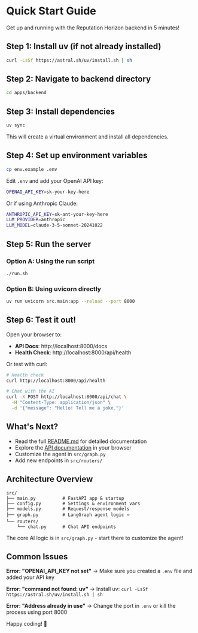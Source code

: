 # Quick Start Guide

Get up and running with the Reputation Horizon backend in 5 minutes!

## Step 1: Install uv (if not already installed)

```bash
curl -LsSf https://astral.sh/uv/install.sh | sh
```

## Step 2: Navigate to backend directory

```bash
cd apps/backend
```

## Step 3: Install dependencies

```bash
uv sync
```

This will create a virtual environment and install all dependencies.

## Step 4: Set up environment variables

```bash
cp env.example .env
```

Edit `.env` and add your OpenAI API key:
```bash
OPENAI_API_KEY=sk-your-key-here
```

Or if using Anthropic Claude:
```bash
ANTHROPIC_API_KEY=sk-ant-your-key-here
LLM_PROVIDER=anthropic
LLM_MODEL=claude-3-5-sonnet-20241022
```

## Step 5: Run the server

### Option A: Using the run script
```bash
./run.sh
```

### Option B: Using uvicorn directly
```bash
uv run uvicorn src.main:app --reload --port 8000
```

## Step 6: Test it out!

Open your browser to:
- **API Docs**: http://localhost:8000/docs
- **Health Check**: http://localhost:8000/api/health

Or test with curl:
```bash
# Health check
curl http://localhost:8000/api/health

# Chat with the AI
curl -X POST http://localhost:8000/api/chat \
  -H "Content-Type: application/json" \
  -d '{"message": "Hello! Tell me a joke."}'
```

## What's Next?

- Read the full [README.md](README.md) for detailed documentation
- Explore the [API documentation](http://localhost:8000/docs) in your browser
- Customize the agent in `src/graph.py`
- Add new endpoints in `src/routers/`

## Architecture Overview

```
src/
├── main.py          # FastAPI app & startup
├── config.py        # Settings & environment vars
├── models.py        # Request/response models
├── graph.py         # LangGraph agent logic ⭐
└── routers/
    └── chat.py      # Chat API endpoints
```

The core AI logic is in `src/graph.py` - start there to customize the agent!

## Common Issues

**Error: "OPENAI_API_KEY not set"**
→ Make sure you created a `.env` file and added your API key

**Error: "command not found: uv"**
→ Install uv: `curl -LsSf https://astral.sh/uv/install.sh | sh`

**Error: "Address already in use"**
→ Change the port in `.env` or kill the process using port 8000

Happy coding! 🚀

